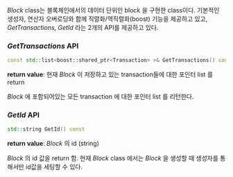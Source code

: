 _Block_ class는 블록체인에서의 데이터 단위인 block 을 구현한 class이다. 기본적인 생성자, 연산자 오버로딩와 함께 직렬화/역직렬화(boost) 기능을 제공하고 있고, _GetTransactions_, _GetId_ 라는 2개의 API를 제공하고 있다.


### _GetTransactions_ API
```c++
const std::list<boost::shared_ptr<Transaction> >& GetTransactions() const
```
**return value**: 현재 _Block_ 이 저장하고 있는 transaction들에 대한 포인터 list 를 return

_Block_ 에 포함되어있는 모든 transaction 에 대한 포인터 list 를 리턴한다.

### _GetId_ API
```c++
std::string GetId() const
```
**return value**: _Block_ 의 id (string)

_Block_ 의 id 값을 return 함. 현재 _Block_ class 에서는 _Block_ 을 생성할 때 생성자를 통해서만 id값을 세팅할 수 있다. 
